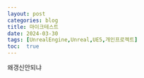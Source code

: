 ```yaml
---
layout: post
categories: blog
title: 마이크테스트
date: 2024-03-30
tags: [UnrealEngine,Unreal,UE5,개인프로젝트]
toc:  true
---
```

왜갱신안되냐
